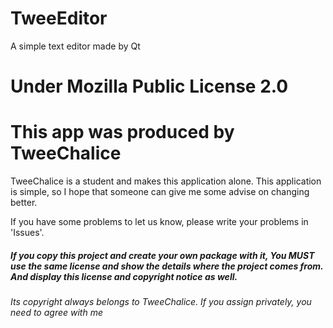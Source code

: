 # TweeEditor
A simple text editor made by Qt

# Under Mozilla Public License 2.0


# This app was produced by TweeChalice
  
 TweeChalice is a student and makes this application alone. This application is simple, so I hope that someone can give me some advise on changing better.
 

 If you have some problems to let us know, please write your problems in 'Issues'.
  
#####  If you copy this project and create your own package with it, You MUST use the same license and show the details where the project comes from. And display this license and copyright notice as well.
###### Its copyright always belongs to TweeChalice.  If you assign privately, you need to agree with me
